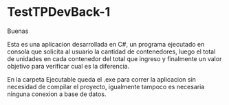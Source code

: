 # TestTPDevBack-1


Buenas

Esta es una aplicacion desarrollada en C#, un programa ejecutado en consola que solicita al usuario la cantidad de contenedores, luego el total de unidades en cada contenedor del total que ingreso y finalmente un valor objetivo para verificar cual es la diferencia.

En la carpeta Ejecutable queda el .exe para correr la aplicacion sin necesidad de compilar el proyecto, igualmente tampoco es necesaria ninguna conexion a base de datos.
